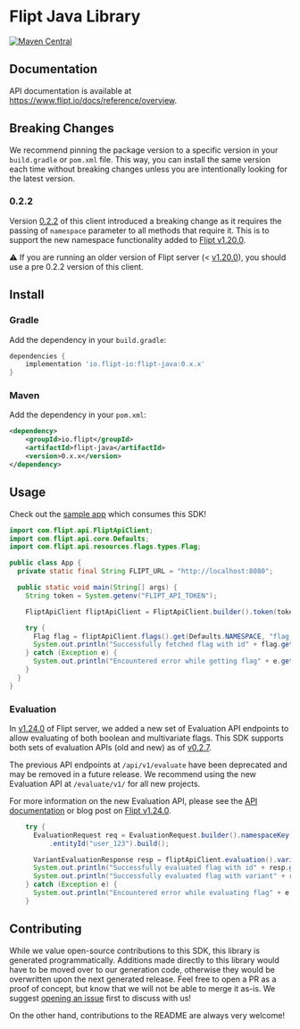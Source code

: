 # Flipt Java Library

[![Maven Central](https://img.shields.io/maven-central/v/io.flipt/flipt-java)](https://central.sonatype.com/artifact/io.flipt/flipt-java)

## Documentation

API documentation is available at <https://www.flipt.io/docs/reference/overview>.

## Breaking Changes

We recommend pinning the package version to a specific version in your `build.gradle` or `pom.xml` file. This way, you can install the same version each time without breaking changes unless you are intentionally looking for the latest version.

### 0.2.2

Version [0.2.2](https://github.com/flipt-io/flipt-java/releases/tag/0.2.2) of this client introduced a breaking change as it requires the passing of `namespace` parameter to all methods that require it. This is to support the new namespace functionality added to [Flipt v1.20.0](https://www.flipt.io/docs/reference/overview#v1-20-0).

:warning: If you are running an older version of Flipt server (< [v1.20.0](https://github.com/flipt-io/flipt/releases/tag/v1.20.0)), you should use a pre 0.2.2 version of this client.

## Install

### Gradle

Add the dependency in your `build.gradle`:

```groovy
dependencies {
    implementation 'io.flipt-io:flipt-java:0.x.x'
}
```

### Maven

Add the dependency in your `pom.xml`:

```xml
<dependency>
    <groupId>io.flipt</groupId>
    <artifactId>flipt-java</artifactId>
    <version>0.x.x</version>
</dependency>
```

## Usage

Check out the [sample app](sample-app/src/main/java/sample/App.java) which consumes this SDK!

```java
import com.flipt.api.FliptApiClient;
import com.flipt.api.core.Defaults;
import com.flipt.api.resources.flags.types.Flag;

public class App {
  private static final String FLIPT_URL = "http://localhost:8080";

  public static void main(String[] args) {
    String token = System.getenv("FLIPT_API_TOKEN");

    FliptApiClient fliptApiClient = FliptApiClient.builder().token(token).url(FLIPT_URL).build();

    try {
      Flag flag = fliptApiClient.flags().get(Defaults.NAMESPACE, "flag_abc123");
      System.out.println("Successfully fetched flag with id" + flag.getKey());
    } catch (Exception e) {
      System.out.println("Encountered error while getting flag" + e.getMessage());
    }
  }
}
```

### Evaluation

In [v1.24.0](https://github.com/flipt-io/flipt/releases/tag/v1.24.0) of Flipt server, we added a new set of Evaluation API endpoints to allow evaluating of both boolean and multivariate flags. This SDK supports both sets of evaluation APIs (old and new) as of [v0.2.7](https://github.com/flipt-io/flipt-java/releases/tag/0.2.7).

The previous API endpoints at `/api/v1/evaluate` have been deprecated and may be removed in a future release. We recommend using the new Evaluation API at `/evaluate/v1/` for all new projects.

For more information on the new Evaluation API, please see the [API documentation](https://www.flipt.io/docs/reference/overview#v1-24-0) or blog post on [Flipt v1.24.0](https://www.flipt.io/blog/boolean-flags-and-rollouts).

```java
    try {
      EvaluationRequest req = EvaluationRequest.builder().namespaceKey(Defaults.NAMESPACE, "flag_abc123")
          .entityId("user_123").build();

      VariantEvaluationResponse resp = fliptApiClient.evaluation().variant(req);
      System.out.println("Successfully evaluated flag with id" + resp.getFlagKey());
      System.out.println("Successfully evaluated flag with variant" + resp.getVariantKey());
    } catch (Exception e) {
      System.out.println("Encountered error while evaluating flag" + e.getMessage());
    }
```

## Contributing

While we value open-source contributions to this SDK, this library is generated programmatically. Additions made directly to this library would have to be moved over to our generation code, otherwise they would be overwritten upon the next generated release. Feel free to open a PR as a proof of concept, but know that we will not be able to merge it as-is. We suggest [opening an issue](https://github.com/flipt-io/flipt-java/issues) first to discuss with us!

On the other hand, contributions to the README are always very welcome!
